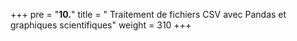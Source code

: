 +++
pre = "**10.**"
title = " Traitement de fichiers CSV avec Pandas et graphiques scientifiques"
weight = 310
+++

## 

